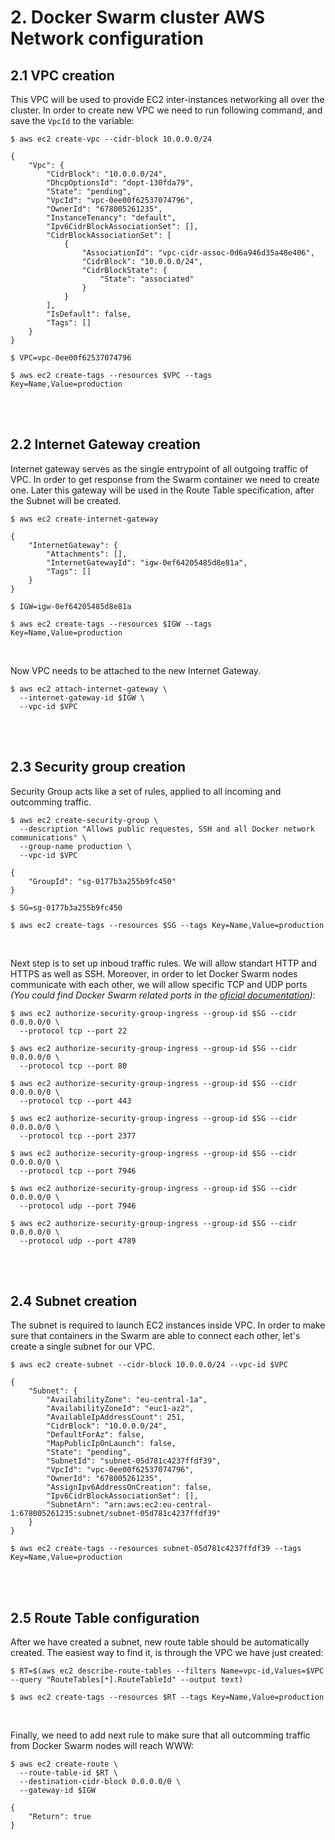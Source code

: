 # 2. Docker Swarm cluster AWS Network configuration

## 2.1 VPC creation

This VPC will be used to provide EC2 inter-instances networking all over the cluster. In order to create new VPC we need to run following command, and save the `VpcId` to the variable:

```
$ aws ec2 create-vpc --cidr-block 10.0.0.0/24

{
    "Vpc": {
        "CidrBlock": "10.0.0.0/24",
        "DhcpOptionsId": "dopt-130fda79",
        "State": "pending",
        "VpcId": "vpc-0ee00f62537074796",
        "OwnerId": "678005261235",
        "InstanceTenancy": "default",
        "Ipv6CidrBlockAssociationSet": [],
        "CidrBlockAssociationSet": [
            {
                "AssociationId": "vpc-cidr-assoc-0d6a946d35a48e406",
                "CidrBlock": "10.0.0.0/24",
                "CidrBlockState": {
                    "State": "associated"
                }
            }
        ],
        "IsDefault": false,
        "Tags": []
    }
}

$ VPC=vpc-0ee00f62537074796

$ aws ec2 create-tags --resources $VPC --tags Key=Name,Value=production
```

<br><br>

## 2.2 Internet Gateway creation

Internet gateway serves as the single entrypoint of all outgoing traffic of VPC. In order to get response from the Swarm container we need to create one. Later this gateway will be used in the Route Table specification, after the Subnet will be created.

```
$ aws ec2 create-internet-gateway

{
    "InternetGateway": {
        "Attachments": [],
        "InternetGatewayId": "igw-0ef64205485d8e81a",
        "Tags": []
    }
}

$ IGW=igw-0ef64205485d8e81a

$ aws ec2 create-tags --resources $IGW --tags Key=Name,Value=production
```

<br>

Now VPC needs to be attached to the new Internet Gateway.

```
$ aws ec2 attach-internet-gateway \
  --internet-gateway-id $IGW \
  --vpc-id $VPC
```

<br><br>

## 2.3 Security group creation

Security Group acts like a set of rules, applied to all incoming and outcomming traffic.

```
$ aws ec2 create-security-group \
  --description "Allows public requestes, SSH and all Docker network communications" \
  --group-name production \
  --vpc-id $VPC

{
    "GroupId": "sg-0177b3a255b9fc450"
}

$ SG=sg-0177b3a255b9fc450

$ aws ec2 create-tags --resources $SG --tags Key=Name,Value=production
```

<br>

Next step is to set up inboud traffic rules. We will allow standart HTTP and HTTPS as well as SSH. Moreover, in order to let Docker Swarm nodes communicate with each other, we will allow specific TCP and UDP ports *(You could find Docker Swarm related ports in the [oficial documentation](https://docs.docker.com/engine/swarm/swarm-tutorial/#open-protocols-and-ports-between-the-hosts))*:

```
$ aws ec2 authorize-security-group-ingress --group-id $SG --cidr 0.0.0.0/0 \
  --protocol tcp --port 22

$ aws ec2 authorize-security-group-ingress --group-id $SG --cidr 0.0.0.0/0 \
  --protocol tcp --port 80

$ aws ec2 authorize-security-group-ingress --group-id $SG --cidr 0.0.0.0/0 \
  --protocol tcp --port 443

$ aws ec2 authorize-security-group-ingress --group-id $SG --cidr 0.0.0.0/0 \
  --protocol tcp --port 2377

$ aws ec2 authorize-security-group-ingress --group-id $SG --cidr 0.0.0.0/0 \
  --protocol tcp --port 7946

$ aws ec2 authorize-security-group-ingress --group-id $SG --cidr 0.0.0.0/0 \
  --protocol udp --port 7946

$ aws ec2 authorize-security-group-ingress --group-id $SG --cidr 0.0.0.0/0 \
  --protocol udp --port 4789
```

<br><br>

## 2.4 Subnet creation

The subnet is required to launch EC2 instances inside VPC. In order to make sure that containers in the Swarm are able to connect each other, let's create a single subnet for our VPC.

```
$ aws ec2 create-subnet --cidr-block 10.0.0.0/24 --vpc-id $VPC

{
    "Subnet": {
        "AvailabilityZone": "eu-central-1a",
        "AvailabilityZoneId": "euc1-az2",
        "AvailableIpAddressCount": 251,
        "CidrBlock": "10.0.0.0/24",
        "DefaultForAz": false,
        "MapPublicIpOnLaunch": false,
        "State": "pending",
        "SubnetId": "subnet-05d781c4237ffdf39",
        "VpcId": "vpc-0ee00f62537074796",
        "OwnerId": "678005261235",
        "AssignIpv6AddressOnCreation": false,
        "Ipv6CidrBlockAssociationSet": [],
        "SubnetArn": "arn:aws:ec2:eu-central-1:678005261235:subnet/subnet-05d781c4237ffdf39"
    }
}

$ aws ec2 create-tags --resources subnet-05d781c4237ffdf39 --tags Key=Name,Value=production
```

<br><br>

## 2.5 Route Table configuration

After we have created a subnet, new route table should be automatically created. The easiest way to find it, is through the VPC we have just created:

```
$ RT=$(aws ec2 describe-route-tables --filters Name=vpc-id,Values=$VPC --query "RouteTables[*].RouteTableId" --output text)

$ aws ec2 create-tags --resources $RT --tags Key=Name,Value=production
```

<br>

Finally, we need to add next rule to make sure that all outcomming traffic from Docker Swarm nodes will reach WWW:

```
$ aws ec2 create-route \
  --route-table-id $RT \
  --destination-cidr-block 0.0.0.0/0 \
  --gateway-id $IGW

{
    "Return": true
}
```